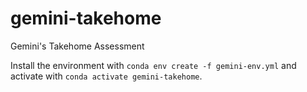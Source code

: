 # gemini-takehome
Gemini's Takehome Assessment 

Install the environment with `conda env create -f gemini-env.yml` and activate with `conda activate gemini-takehome`.
